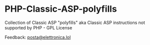 # PHP-Classic-ASP-polyfills

Collection of Classic ASP "polyfills" aka Classic ASP instructions not supported by PHP - GPL License

Feedback: posta@elettronica.lol
